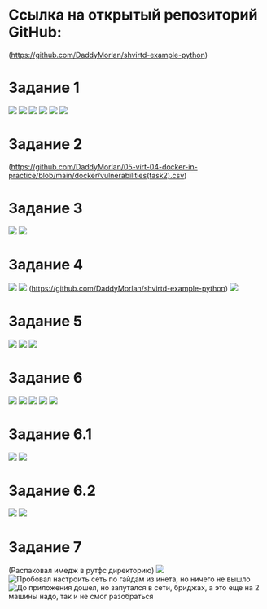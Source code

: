# Ссылка на открытый репозиторий GitHub:
(https://github.com/DaddyMorlan/shvirtd-example-python)
# Задание 1
![](https://github.com/DaddyMorlan/05-virt-04-docker-in-practice/blob/main/docker/1.1.png)
![](https://github.com/DaddyMorlan/05-virt-04-docker-in-practice/blob/main/docker/1.2.1.png)
![](https://github.com/DaddyMorlan/05-virt-04-docker-in-practice/blob/main/docker/1.2.2.png)
![](https://github.com/DaddyMorlan/05-virt-04-docker-in-practice/blob/main/docker/1.3.png)
![](https://github.com/DaddyMorlan/05-virt-04-docker-in-practice/blob/main/docker/1.4.1.png)
![](https://github.com/DaddyMorlan/05-virt-04-docker-in-practice/blob/main/docker/1.4.2.png)
# Задание 2
(https://github.com/DaddyMorlan/05-virt-04-docker-in-practice/blob/main/docker/vulnerabilities(task2).csv)
# Задание 3
![](https://github.com/DaddyMorlan/05-virt-04-docker-in-practice/blob/main/docker/3.3.1.png)
![](https://github.com/DaddyMorlan/05-virt-04-docker-in-practice/blob/main/docker/3.3.2.png)
# Задание 4
![](https://github.com/DaddyMorlan/05-virt-04-docker-in-practice/blob/main/docker/4.6.1.png)
![](https://github.com/DaddyMorlan/05-virt-04-docker-in-practice/blob/main/docker/4.6.2.png)
(https://github.com/DaddyMorlan/shvirtd-example-python)
![](https://github.com/DaddyMorlan/05-virt-04-docker-in-practice/blob/main/docker/4.6.3.png)
# Задание 5
![](https://github.com/DaddyMorlan/05-virt-04-docker-in-practice/blob/main/docker/5.1.png)
![](https://github.com/DaddyMorlan/05-virt-04-docker-in-practice/blob/main/docker/5.2.png)
![](https://github.com/DaddyMorlan/05-virt-04-docker-in-practice/blob/main/docker/5.3.png)
# Задание 6
![](https://github.com/DaddyMorlan/05-virt-04-docker-in-practice/blob/main/docker/6.1.png)
![](https://github.com/DaddyMorlan/05-virt-04-docker-in-practice/blob/main/docker/6.2.png)
![](https://github.com/DaddyMorlan/05-virt-04-docker-in-practice/blob/main/docker/6.3.png)
![](https://github.com/DaddyMorlan/05-virt-04-docker-in-practice/blob/main/docker/6.4.png)
![](https://github.com/DaddyMorlan/05-virt-04-docker-in-practice/blob/main/docker/6.5.png)
# Задание 6.1
![](https://github.com/DaddyMorlan/05-virt-04-docker-in-practice/blob/main/docker/6.1.1.png)
![](https://github.com/DaddyMorlan/05-virt-04-docker-in-practice/blob/main/docker/6.1.2.png)
# Задание 6.2
![](https://github.com/DaddyMorlan/05-virt-04-docker-in-practice/blob/main/docker/6.2.2.png)
![](https://github.com/DaddyMorlan/05-virt-04-docker-in-practice/blob/main/docker/6.2.1.png)
# Задание 7
(Распаковал имедж в рутфс директорию)
![](https://github.com/DaddyMorlan/05-virt-04-docker-in-practice/blob/main/docker/7.1.png)
![Пробовал настроить сеть по гайдам из инета, но ничего не вышло](https://github.com/DaddyMorlan/05-virt-04-docker-in-practice/blob/main/docker/7.2.png)
![До приложения дошел, но запутался в сети, бриджах, а это еще на 2 машины надо, так и не смог разобраться](https://github.com/DaddyMorlan/05-virt-04-docker-in-practice/blob/main/docker/7.3.png)
